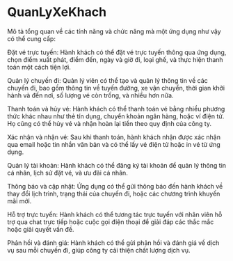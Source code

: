 # QuanLyXeKhach
Mô tả tổng quan về các tính năng và chức năng mà một ứng dụng như vậy có thể cung cấp:

Đặt vé trực tuyến: Hành khách có thể đặt vé trực tuyến thông qua ứng dụng, chọn điểm xuất phát, điểm đến, ngày và giờ đi, loại ghế, và thực hiện thanh toán một cách tiện lợi.

Quản lý chuyến đi: Quản lý viên có thể tạo và quản lý thông tin về các chuyến đi, bao gồm thông tin về tuyến đường, xe vận chuyển, thời gian khởi hành và đến nơi, số lượng vé còn trống, và nhiều hơn nữa.

Thanh toán và hủy vé: Hành khách có thể thanh toán vé bằng nhiều phương thức khác nhau như thẻ tín dụng, chuyển khoản ngân hàng, hoặc ví điện tử. Họ cũng có thể hủy vé và nhận hoàn lại tiền theo quy định của công ty.

Xác nhận và nhận vé: Sau khi thanh toán, hành khách nhận được xác nhận qua email hoặc tin nhắn văn bản và có thể lấy vé điện tử hoặc in vé từ ứng dụng.

Quản lý tài khoản: Hành khách có thể đăng ký tài khoản để quản lý thông tin cá nhân, lịch sử đặt vé, và ưu đãi cá nhân.

Thông báo và cập nhật: Ứng dụng có thể gửi thông báo đến hành khách về thay đổi lịch trình, trạng thái của chuyến đi, hoặc các chương trình khuyến mãi mới.

Hỗ trợ trực tuyến: Hành khách có thể tương tác trực tuyến với nhân viên hỗ trợ qua chat trực tiếp hoặc cuộc gọi điện thoại để giải đáp các thắc mắc hoặc giải quyết vấn đề.

Phản hồi và đánh giá: Hành khách có thể gửi phản hồi và đánh giá về dịch vụ sau mỗi chuyến đi, giúp công ty cải thiện chất lượng dịch vụ.
